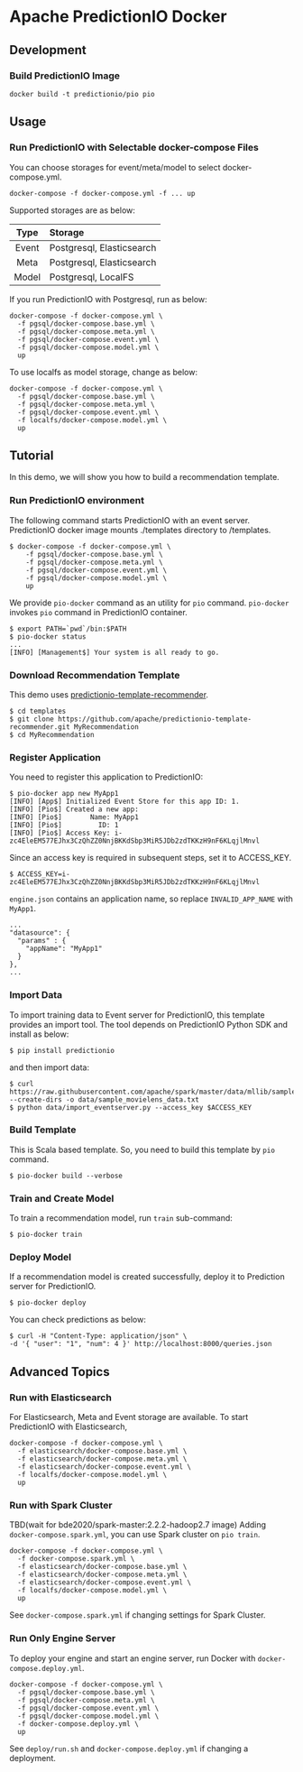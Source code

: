 Apache PredictionIO Docker
==========================

## Development

### Build PredictionIO Image

```
docker build -t predictionio/pio pio
```

## Usage

### Run PredictionIO with Selectable docker-compose Files

You can choose storages for event/meta/model to select docker-compose.yml.

```
docker-compose -f docker-compose.yml -f ... up
```

Supported storages are as below:

| Type  | Storage                   |
|:-----:|:--------------------------|
| Event | Postgresql, Elasticsearch |
| Meta  | Postgresql, Elasticsearch |
| Model | Postgresql, LocalFS       |

If you run PredictionIO with Postgresql, run as below:

```
docker-compose -f docker-compose.yml \
  -f pgsql/docker-compose.base.yml \
  -f pgsql/docker-compose.meta.yml \
  -f pgsql/docker-compose.event.yml \
  -f pgsql/docker-compose.model.yml \
  up
```

To use localfs as model storage, change as below: 

```
docker-compose -f docker-compose.yml \
  -f pgsql/docker-compose.base.yml \
  -f pgsql/docker-compose.meta.yml \
  -f pgsql/docker-compose.event.yml \
  -f localfs/docker-compose.model.yml \
  up
```

## Tutorial

In this demo, we will show you how to build a recommendation template.

### Run PredictionIO environment

The following command starts PredictionIO with an event server.
PredictionIO docker image mounts ./templates directory to /templates.

```
$ docker-compose -f docker-compose.yml \
    -f pgsql/docker-compose.base.yml \
    -f pgsql/docker-compose.meta.yml \
    -f pgsql/docker-compose.event.yml \
    -f pgsql/docker-compose.model.yml \
    up
```

We provide `pio-docker` command as an utility for `pio` command.
`pio-docker` invokes `pio` command in PredictionIO container.

```
$ export PATH=`pwd`/bin:$PATH
$ pio-docker status
...
[INFO] [Management$] Your system is all ready to go.
```

### Download Recommendation Template

This demo uses [predictionio-template-recommender](https://github.com/apache/predictionio-template-recommender).

```
$ cd templates
$ git clone https://github.com/apache/predictionio-template-recommender.git MyRecommendation
$ cd MyRecommendation
```

### Register Application

You need to register this application to PredictionIO:

```
$ pio-docker app new MyApp1
[INFO] [App$] Initialized Event Store for this app ID: 1.
[INFO] [Pio$] Created a new app:
[INFO] [Pio$]       Name: MyApp1
[INFO] [Pio$]         ID: 1
[INFO] [Pio$] Access Key: i-zc4EleEM577EJhx3CzQhZZ0NnjBKKdSbp3MiR5JDb2zdTKKzH9nF6KLqjlMnvl
```

Since an access key is required in subsequent steps, set it to ACCESS_KEY.

```
$ ACCESS_KEY=i-zc4EleEM577EJhx3CzQhZZ0NnjBKKdSbp3MiR5JDb2zdTKKzH9nF6KLqjlMnvl
```

`engine.json` contains an application name, so replace `INVALID_APP_NAME` with `MyApp1`.

```
...
"datasource": {
  "params" : {
    "appName": "MyApp1"
  }
},
...
```

### Import Data

To import training data to Event server for PredictionIO, this template provides an import tool.
The tool depends on PredictionIO Python SDK and install as below:

```
$ pip install predictionio
```
and then import data:
```
$ curl https://raw.githubusercontent.com/apache/spark/master/data/mllib/sample_movielens_data.txt --create-dirs -o data/sample_movielens_data.txt
$ python data/import_eventserver.py --access_key $ACCESS_KEY
```

### Build Template

This is Scala based template.
So, you need to build this template by `pio` command.

```
$ pio-docker build --verbose
```

### Train and Create Model

To train a recommendation model, run `train` sub-command:

```
$ pio-docker train
```

### Deploy Model

If a recommendation model is created successfully, deploy it to Prediction server for PredictionIO.

```
$ pio-docker deploy

```
You can check predictions as below:
```
$ curl -H "Content-Type: application/json" \
-d '{ "user": "1", "num": 4 }' http://localhost:8000/queries.json
```

## Advanced Topics

### Run with Elasticsearch

For Elasticsearch, Meta and Event storage are available.
To start PredictionIO with Elasticsearch,

```
docker-compose -f docker-compose.yml \
  -f elasticsearch/docker-compose.base.yml \
  -f elasticsearch/docker-compose.meta.yml \
  -f elasticsearch/docker-compose.event.yml \
  -f localfs/docker-compose.model.yml \
  up
```

### Run with Spark Cluster

TBD(wait for bde2020/spark-master:2.2.2-hadoop2.7 image)
Adding `docker-compose.spark.yml`, you can use Spark cluster on `pio train`.

```
docker-compose -f docker-compose.yml \
  -f docker-compose.spark.yml \
  -f elasticsearch/docker-compose.base.yml \
  -f elasticsearch/docker-compose.meta.yml \
  -f elasticsearch/docker-compose.event.yml \
  -f localfs/docker-compose.model.yml \
  up
```

See `docker-compose.spark.yml` if changing settings for Spark Cluster.

### Run Only Engine Server

To deploy your engine and start an engine server, run Docker with `docker-compose.deploy.yml`.

```
docker-compose -f docker-compose.yml \
  -f pgsql/docker-compose.base.yml \
  -f pgsql/docker-compose.meta.yml \
  -f pgsql/docker-compose.event.yml \
  -f pgsql/docker-compose.model.yml \
  -f docker-compose.deploy.yml \
  up
```

See `deploy/run.sh` and `docker-compose.deploy.yml` if changing a deployment.

